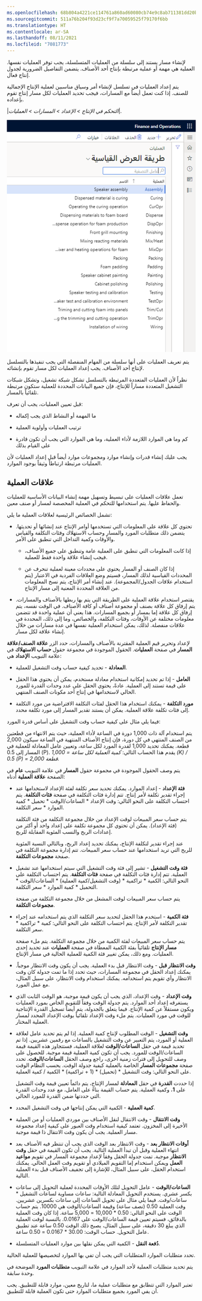 ```yaml
---
ms.openlocfilehash: 68b804a4221ce114761a860ad60080cb74e9c8ab711381dd20bee546cf7b5534
ms.sourcegitcommit: 511a76b204f93d23cf9f7a70059525f79170f6bb
ms.translationtype: HT
ms.contentlocale: ar-SA
ms.lasthandoff: 08/11/2021
ms.locfileid: "7081773"
---
```

لإنشاء مسار يستند إلى سلسلة من العمليات المتسلسلة، يجب توفر العمليات نفسها. العملية هي مهمة أو عملية مرتبطة بإنتاج أحد الأصناف. يتضمن التفاصيل الضرورية لجدول إنتاج فعال.

يتم إعداد العمليات في تسلسل لإنشاء أمر وسياق مناسبين لعملية الإنتاج الإجمالية للصنف. إذا كنت تعمل أيضاً مع المسارات، فيجب تحديد العمليات لكل مسار إنتاج تقوم بإعداده.

|*التحكم في الإنتاج > الإعداد > المسارات > العمليات*|.

![لقطة من القائمة المنسدلة في صفحة العمليات.](../media/operations-1.png) 


يتم تعريف العمليات على أنها سلسلة من المهام المنفصلة التي يجب تنفيذها بالتسلسل لإنتاج أحد الأصناف. يجب إعداد العمليات لكل مسار تقوم بإنشائه.

نظراً لأن العمليات المتعددة المرتبطة بالتسلسل تشكل شبكة تشغيل، وتشكل شبكات التشغيل المتعددة مساراً للإنتاج، فإن جميع البيانات المحددة للعملية ستكون مرتبطة تلقائياً بالمسار.

قبل تعيين العمليات، يجب أن تعرف:

-   ما المهمة أو النشاط الذي يجب إكماله

-   ترتيب العمليات وأولوية العملية

-   كم وما هي الموارد اللازمة لأداء العملية، وما هي الموارد التي يجب أن تكون قادرة على القيام بذلك

يجب عليك إنشاء قدرات وإنشاء موارد ومجموعات موارد أيضاً قبل إعداد العمليات لأن العمليات مرتبطة ارتباطاً وثيقاً بوجود الموارد.

## <a name="operation-relations"></a>‏‏علاقات العملية

تعمل علاقات العمليات على تبسيط وتسهيل مهمة إنشاء البيانات الأساسية للعمليات والحفاظ عليها. يتم استخدامها للتحكم في العملية المخصصة لمسار أو صنف معين.

تشمل الخصائص الرئيسية لعلاقات العملية ما يلي:

-   تحتوي كل علاقة على المعلومات التي تستخدمها أوامر الإنتاج عند إنشائها أو تحديثها. يتضمن ذلك متطلبات المورد والمسار وحساب الاستهلاك وفئات التكلفة والقياس والأوقات وكمية التداخل التي تنطبق على الأمر.

    -   إذا كانت المعلومات التي تنطبق على العملية عامة وتنطبق على جميع الأصناف، فيجب إنشاء علاقة واحدة فقط للعملية.

    -   إذا كان الصنف أو المسار يحتوي على محددات معينة لعملية تنحرف عن المحددات القياسية لذلك المسار، فسيتم وضع العلاقات الفردية في الاعتبار (يتم استخدام علاقات الجدول/المجموعة). عند إنشاء أمر الإنتاج، يتم نسخ المعلومات من العلاقة المحددة المعنية إلى مسار الإنتاج.

-   يقتصر استخدام علاقة العملية على الطريقة التي يتم بها ربطها بالأصناف والمسارات. يتم إرفاق كل علاقة بصنف أو مجموعة أصناف أو كافة الأصناف. في الوقت نفسه، يتم إرفاق كل علاقة إما بمسار أو بجميع المسارات. هذا يعني أن عملية واحدة قد تتضمن معلومات مختلفة عن الأوقات، وفئات التكلفة، والخصائص، وما إلى ذلك، المحددة في علاقات منفصلة. لذلك، يمكن استخدام العملية نفسها في عدة مسارات من خلال إنشاء علاقة لكل مسار.

لإعداد وتحرير قيم العملية المقترنة بالأصناف والمسارات، حدد الزر **علاقة الصنف/علاقة المسار** في صفحة **العمليات**. الحقول الموجودة في مجموعة حقول **حساب الاستهلاك** في علامة التبويب **الإعداد** هي:

-   **المعادلة** - تحديد كيفية حساب وقت التشغيل للعملية. 

-   **العامل** - إذا تم تحديد إمكانية استخدام معادلة مستخدم، يمكن أن يحتوي هذا الحقل على قيمة تستند إلى العملية. عادةً، يحتوي الحقل على عدد وحدات القدرة للمورد الحالي لاستخدامها في إنتاج أحد مكونات الصنف المنتهي.

-   **مورد التكلفة** - يمكنك استخدام هذا الحقل لفئات التكلفة الافتراضية من مورد التكلفة إلى فئات تكلفة علاقة العملية. يمكن أن يستند تقدير المسار إلى مورد تكلفة محدد.

فيما يلي مثال على كيفية حساب وقت التشغيل على أساس قدرة المورد:

يتم استخدام آلة ذات 1,000 دورة في الساعة لأداء العملية، حيث يتم الانتهاء من قطعتين من الصنف المنتهي في كل دورة، فإن إنتاج الأصناف المنتهية في الساعة سيكون 2,000 قطعة. يمكنك تحديد 1,000 لقدرة المورد لكل ساعة، وتعيين عامل المعادلة للعملية في المسار إلى 0.5 (P). يقدم هذا الحساب التالي: *كمية العملية لكل ساعة = 1,000 (K) / 0.5 (P) = 2,000 قطعة.*

يتم وصف الحقول الموجودة في مجموعة حقول **المسار** في علامة التبويب **عام** في الصفحة **علاقة العملية** أدناه:

-   **فئة الإعداد** - إعداد الموارد. يمكنك تحديد سعر تكلفة لفئة الإعداد لاستخدامها عند إجراء تقدير تكلفة لأمر إنتاج. تتم إدارة فئات التكلفة في صفحة **فئات التكلفة**. يتم احتساب التكلفة على النحو التالي: وقت الإعداد * الساعات/الوقت * تحميل * كمية الموارد * سعر التكلفة.

    يتم حساب سعر المبيعات لوقت الإعداد من خلال مجموعة التكلفة من فئة التكلفة (فئة الإعداد). يمكن أن تحتوي كل مجموعة تكلفة على إعداد واحد أو أكثر من إعدادات الربح والنسب المئوية المقابلة للربح.

    عند إجراء تقدير لتكلفة الإنتاج، يمكنك تحديد إعداد الربح، وبالتالي النسبة المئوية للربح التي تريد استخدامها عند حساب سعر المبيعات. تتم إدارة مجموعة التكلفة في صفحة **مجموعات التكلفة**.

-   **فئة وقت التشغيل** - تشير إلى فئة وقت التشغيل التي سيتم استخدامها عند تشغيل العملية. تتم إدارة فئات التكلفة في صفحة **فئات التكلفة**. يتم احتساب التكلفة على النحو التالي: الكمية * تراكمية * (وقت التشغيل/كمية العملية) * الساعات/الوقت * التحميل * كمية الموارد * سعر التكلفة.

    يتم حساب سعر المبيعات لوقت المشغل من خلال مجموعة التكلفة من صفحة **مجموعات التكلفة**.

-   **فئة الكمية** - استخدم هذا الحقل لتحديد سعر التكلفة الذي يتم استخدامه عند إجراء تقدير التكلفة لأمر الإنتاج. يتم احتساب التكلفة على النحو التالي: كمية * تراكمية * سعر التكلفة.

    يتم حساب سعر المبيعات لفئة الكمية من خلال مجموعة التكلفة. يتم ملء صفحة **مسار الإنتاج** تلقائياً بفئة الكمية المعطاة في صفحة **العمليات** عند تحديد إحدى العمليات. ومع ذلك، يمكن تغيير فئة الكمية للعملية الحالية في مسار الإنتاج.

-   **وقت الانتظار قبل** - وقت الانتظار قبل بدء العملية. يجب أن يكون وقت الانتظار موجباً. يمكنك إعداد الحقل في مجموعة المسارات، حيث تحدد إذا ما تمت جدولة كان وقت الانتظار وأي تقويم يتم استخدامه. يمكنك استخدام وقت الانتظار، على سبيل المثال، مع عمل المورد.

-   **وقت الإعداد** - وقت الإعداد، الذي يجب أن يكون قيمة موجبة، هو الوقت الثابت الذي يستغرقه إعداد أحد الموارد. يتم جدولة الوقت وفقاً للتقويم الخاص بمورد العمليات ويكون مستقلاً عن كمية الإنتاج. فيما يتعلق بالجدولة، يتم أيضاً تسجيل القدرة الإنتاجية للوقت في مورد العمليات. يتم ملء وقت الإعداد تلقائياً بوقت الإعداد المحدد لمسار العملية المختار.

-   **وقت التشغيل** - الوقت المطلوب لإنتاج كمية العملية. إذا لم يتم تحديد عامل لعلاقة العملية أو المورد، يتم التعبير عن وقت التشغيل بالساعات مع رقمين عشريين. إذا تم تحديد قيمة في حقل **الساعات/الوقت** لعلاقة العملية، فستتجاوز هذه القيمة قيمة الساعات/الوقت للمورد. يجب أن تكون كمية العملية قيمة موجبة. للحصول على وصف للتحويل إلى فترات زمنية أخرى، راجع وصف الحقل **الساعات/الوقت**. تحدد صفحة **مجموعات المسار** الخاصة بالعملية كيفية جدولة الوقت. يحسب النظام الوقت على النحو التالي: وقت التشغيل * (تحميل) * (1 + تراكمية) * الكمية / كمية العملية.
    
    إذا حددت **القدرة** في حقل **المعادلة** لمسار الإنتاج، يتم دائماً تعيين قيمة وقت التشغيل على **1**، وكمية العملية. يتم حساب القيمة بناءً على العامل، مع عدد وحدات القدرة التي حددتها ضمن القدرة للمورد الحالي.

-   **كمية العملية** - الكمية التي يمكن إنتاجها في وقت التشغيل المحدد.

-   **وقت الانتقال** - وقت الانتقال لنقل الأصناف بين موردي العمليات أو من العملية الأخيرة إلى المخزون. تعتمد كيفية استخدام وقت العبور على كيفية إعداد مجموعة مسار العملية. يجب أن يكون وقت الانتقال ذا قيمة موجبة.

-   **أوقات الانتظار بعد** - وقت الانتظار بعد الوقت الذي يجب أن تنتظر فيه الأصناف بعد انتهاء العملية وقبل أن تبدأ العملية التالية. يجب أن تكون القيمة في حقل **وقت الانتظار** موجبة. تمت جدولة الحقل وفقاً لإعداد مجموعة المسار في تقويم **مواعيد العمل** ويمكن استخدام إما التقويم الميلادي أو تقويم وقت العمل الحالي. يمكنك استخدام الحقل، على سبيل المثال، للإشارة إلى تجفيف الأصناف قبل بدء العملية التالية.

-   **الساعات/الوقت** - عامل التحويل لتلك الأوقات المحددة لعملية التحويل إلى ساعات بكسر عشري.
    يستخدم التحويل المعادلة التالية: ساعات مساوية لساعات التشغيل * ساعات/وقت.
    فيما يلي مثال على تحويل الساعات إلى ساعات بكسرين عشريين. وقت العملية 0.50 (نصف ساعة) وقيمة الساعات/الوقت هي 10000. يتم حساب الوقت على النحو التالي: 0.50 * 10,000 = 5,000 ساعة. إذا كان وقت العملية بالدقائق، فسيتم تعيين قيمة الساعات/الوقت على 0.0167. بالنسبة لوقت العملية الذي يبلغ 30 دقيقة، على سبيل المثال، يصبح ذلك الوقت 0.50 ساعة عند تطبيق عامل التحويل. حساب الوقت: 30.00 * 0.0167 = 0.50 ساعة.

-   **دُفعة النقل** - الكمية التي يمكن نقلها بين موارد العمليات المتسلسلة.

تحدد متطلبات الموارد المتطلبات التي يجب أن تفي بها الموارد لتخصيصها للعملية الحالية.

يتم تحديد متطلبات العملية لأحد الموارد في علامة التبويب **متطلبات المورد** الموضحة في وحدة سابقة.

تعتبر الموارد التي تتطابق مع متطلبات عملية ما، لتاريخ معين، موارد قابلة للتطبيق. يجب أن يفي المورد بجميع متطلبات الموارد حتى تكون العملية قابلة للتطبيق.
